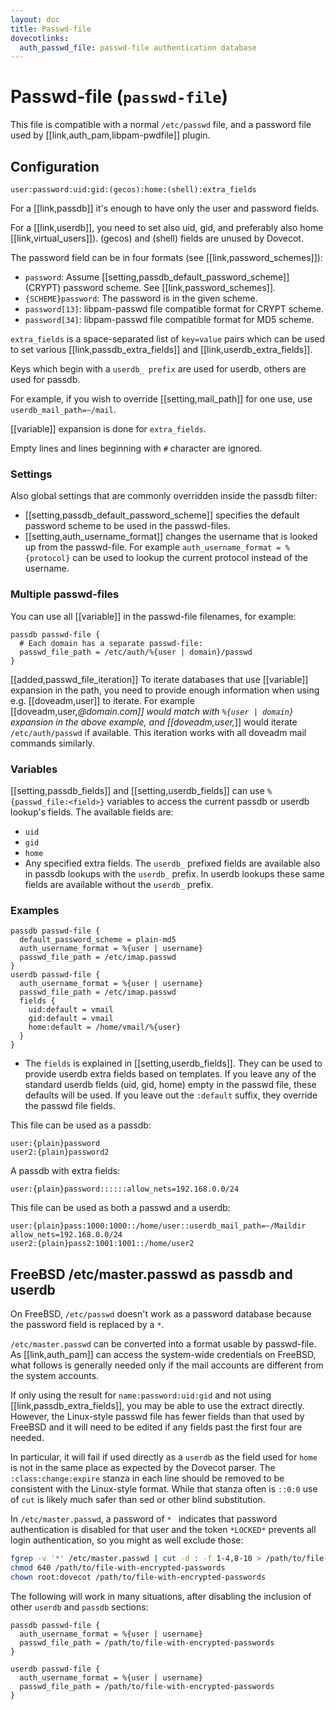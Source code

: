 ```yaml
---
layout: doc
title: Passwd-file
dovecotlinks:
  auth_passwd_file: passwd-file authentication database
---
```


# Passwd-file (`passwd-file`)

This file is compatible with a normal `/etc/passwd` file, and a password file
used by [[link,auth_pam,libpam-pwdfile]] plugin.

## Configuration

`user:password:uid:gid:(gecos):home:(shell):extra_fields`

For a [[link,passdb]] it's enough to have only the user and password fields.

For a [[link,userdb]], you need to set also uid, gid, and preferably also home
[[link,virtual_users]]). (gecos) and (shell) fields are unused by Dovecot.

The password field can be in four formats (see [[link,password_schemes]]):

* `password`: Assume [[setting,passdb_default_password_scheme]] (CRYPT)
  password scheme. See [[link,password_schemes]].
* `{SCHEME}password`: The password is in the given scheme.
* `password[13]`: libpam-passwd file compatible format for CRYPT scheme.
* `password[34]`: libpam-passwd file compatible format for MD5 scheme.

`extra_fields` is a space-separated list of `key=value` pairs which can be
used to set various [[link,passdb_extra_fields]] and
[[link,userdb_extra_fields]].

Keys which begin with a `userdb_ prefix` are used for userdb, others are
used for passdb.

For example, if you wish to override [[setting,mail_path]] for one use,
use `userdb_mail_path=~/mail`.

[[variable]] expansion is done for `extra_fields`.

Empty lines and lines beginning with `#` character are ignored.

### Settings

<SettingsComponent tag="passwd-file" />

Also global settings that are commonly overridden inside the passdb filter:

* [[setting,passdb_default_password_scheme]] specifies the default password
  scheme to be used in the passwd-files.
* [[setting,auth_username_format]] changes the username that is looked up from
  the passwd-file. For example `auth_username_format = %{protocol}` can be used
  to lookup the current protocol instead of the username.

### Multiple passwd-files

You can use all [[variable]] in the passwd-file filenames, for example:

```[dovecot.conf]
passdb passwd-file {
  # Each domain has a separate passwd-file:
  passwd_file_path = /etc/auth/%{user | domain}/passwd
}
```

[[added,passwd_file_iteration]]
To iterate databases that use [[variable]] expansion in the path, you need to provide enough information when using
e.g. [[doveadm,user]] to iterate. For example [[doveadm,user,*@domain.com]] would match with ``%{user | domain}`` expansion in
the above example, and [[doveadm,user,*]] would iterate `/etc/auth/passwd` if available.
This iteration works with all doveadm mail commands similarly.

### Variables

[[setting,passdb_fields]] and [[setting,userdb_fields]] can use
`%{passwd_file:<field>}` variables to access the current passdb or
userdb lookup's fields. The available fields are:

* `uid`
* `gid`
* `home`
* Any specified extra fields. The `userdb_` prefixed fields are available also
  in passdb lookups with the `userdb_` prefix. In userdb lookups these same
  fields are available without the `userdb_` prefix.

### Examples

```[dovecot.conf]
passdb passwd-file {
  default_password_scheme = plain-md5
  auth_username_format = %{user | username}
  passwd_file_path = /etc/imap.passwd
}
userdb passwd-file {
  auth_username_format = %{user | username}
  passwd_file_path = /etc/imap.passwd
  fields {
    uid:default = vmail
    gid:default = vmail
    home:default = /home/vmail/%{user}
  }
}
```

* The `fields` is explained in [[setting,userdb_fields]]. They
  can be used to provide userdb extra fields based on templates. If you leave
  any of the standard userdb fields (uid, gid, home) empty in the passwd file,
  these defaults will be used. If you leave out the `:default` suffix, they
  override the passwd file fields.

This file can be used as a passdb:

```
user:{plain}password
user2:{plain}password2
```

A passdb with extra fields:

```
user:{plain}password::::::allow_nets=192.168.0.0/24
```

This file can be used as both a passwd and a userdb:

```
user:{plain}pass:1000:1000::/home/user::userdb_mail_path=~/Maildir allow_nets=192.168.0.0/24
user2:{plain}pass2:1001:1001::/home/user2
```

## FreeBSD /etc/master.passwd as passdb and userdb

On FreeBSD, `/etc/passwd` doesn't work as a password database because the
password field is replaced by a `*`.

`/etc/master.passwd` can be converted into a format usable by passwd-file.
As [[link,auth_pam]] can access the system-wide credentials on FreeBSD,
what follows is generally needed only if the mail accounts are different
from the system accounts.

If only using the result for `name:password:uid:gid` and not using
[[link,passdb_extra_fields]], you may be able to use the extract directly.
However, the Linux-style passwd file has fewer fields than that used by
FreeBSD and it will need to be edited if any fields past the first four are
needed.

In particular, it will fail if used directly as a `userdb` as the field used
for `home` is not in the same place as expected by the Dovecot parser. The
`:class:change:expire` stanza in each line should be removed to be consistent
with the Linux-style format. While that stanza often is `::0:0` use of
`cut` is likely much safer than sed or other blind substitution.

In `/etc/master.passwd`, a password of `* ` indicates that password
authentication is disabled for that user and the token `*LOCKED*` prevents
all login authentication, so you might as well exclude those:

```sh
fgrep -v '*' /etc/master.passwd | cut -d : -f 1-4,8-10 > /path/to/file-with-encrypted-passwords
chmod 640 /path/to/file-with-encrypted-passwords
chown root:dovecot /path/to/file-with-encrypted-passwords
```

The following will work in many situations, after disabling the inclusion of
other `userdb` and `passdb` sections:

```
passdb passwd-file {
  auth_username_format = %{user | username}
  passwd_file_path = /path/to/file-with-encrypted-passwords
}

userdb passwd-file {
  auth_username_format = %{user | username}
  passwd_file_path = /path/to/file-with-encrypted-passwords
}
```
